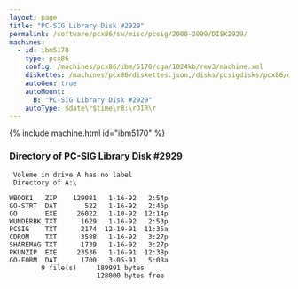 ```yaml
---
layout: page
title: "PC-SIG Library Disk #2929"
permalink: /software/pcx86/sw/misc/pcsig/2000-2999/DISK2929/
machines:
  - id: ibm5170
    type: pcx86
    config: /machines/pcx86/ibm/5170/cga/1024kb/rev3/machine.xml
    diskettes: /machines/pcx86/diskettes.json,/disks/pcsigdisks/pcx86/diskettes.json
    autoGen: true
    autoMount:
      B: "PC-SIG Library Disk #2929"
    autoType: $date\r$time\rB:\rDIR\r
---
```


{% include machine.html id="ibm5170" %}

### Directory of PC-SIG Library Disk #2929

     Volume in drive A has no label
     Directory of A:\

    WBOOK1   ZIP    129081   1-16-92   2:54p
    GO-STRT  DAT       522   1-16-92   2:46p
    GO       EXE     26022   1-10-92  12:14p
    WUNDERBK TXT      1629   1-16-92   2:53p
    PCSIG    TXT      2174  12-19-91  11:35a
    CDROM    TXT      3588   1-16-92   3:27p
    SHAREMAG TXT      1739   1-16-92   3:27p
    PKUNZIP  EXE     23536   1-16-91  12:38p
    GO-FORM  DAT      1700   3-05-91   5:08a
            9 file(s)     189991 bytes
                          128000 bytes free
